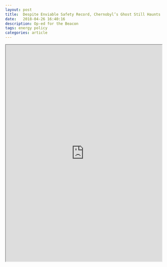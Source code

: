 ```yaml
---
layout: post
title:  Despite Enviable Safety Record, Chernobyl’s Ghost Still Haunts the Nuclear Power Industry
date:   2018-04-26 16:40:16
description: Op-ed for the Beacon
tags: energy policy
categories: article
---
```


<iframe src="https://www.thecgo.org/benchmark/establishing-secure-uranium-supply-chains-for-a-future-of-abundant-energy/" width="100%" height="700"></iframe>